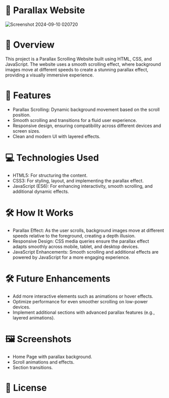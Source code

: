 # 🌟 Parallax Website

![Screenshot 2024-09-10 020720](https://github.com/user-attachments/assets/6d434bd0-b9ff-45c4-b8b4-39f9998e7aa1)

# 📖 Overview
This project is a Parallax Scrolling Website built using HTML, CSS, and JavaScript. The website uses a smooth scrolling effect, where background images move at different speeds to create a stunning parallax effect, providing a visually immersive experience.

# 🚀 Features
- Parallax Scrolling: Dynamic background movement based on the scroll position.
- Smooth scrolling and transitions for a fluid user experience.
- Responsive design, ensuring compatibility across different devices and screen sizes.
- Clean and modern UI with layered effects.

# 💻 Technologies Used
- HTML5: For structuring the content.
- CSS3: For styling, layout, and implementing the parallax effect.
- JavaScript (ES6): For enhancing interactivity, smooth scrolling, and additional dynamic effects.

# 🛠 How It Works
- Parallax Effect: As the user scrolls, background images move at different speeds relative to the foreground, creating a depth illusion.
- Responsive Design: CSS media queries ensure the parallax effect adapts smoothly across mobile, tablet, and desktop devices.
- JavaScript Enhancements: Smooth scrolling and additional effects are powered by JavaScript for a more engaging experience.

# 🛠 Future Enhancements
- Add more interactive elements such as animations or hover effects.
- Optimize performance for even smoother scrolling on low-power devices.
- Implement additional sections with advanced parallax features (e.g., layered animations).

# 🖼 Screenshots
- Home Page with parallax background.
- Scroll animations and effects.
- Section transitions.

# 📄 License
